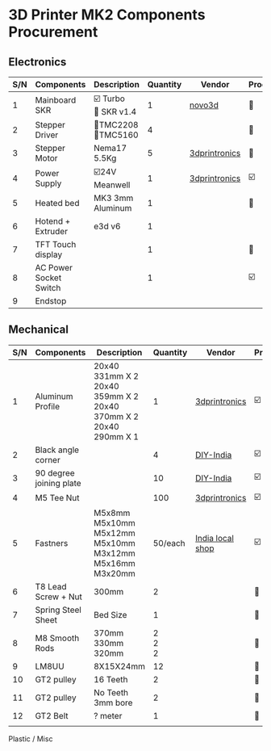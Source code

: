 # 3D Printer MK2 Components Procurement

## Electronics 

| S/N | Components | Description    | Quantity | Vendor | Procured |
|-----|------------|----------------|----------|--------|----------|
|  1  | Mainboard SKR | :ballot_box_with_check: Turbo <br>:white_square_button: SKR v1.4 | 1 | [novo3d](https://novo3d.in/) | :white_square_button: |
|  2  | Stepper Driver | :white_square_button:TMC2208 <br>:white_square_button:TMC5160 | 4 |        |:white_square_button:|
|  3  | Stepper Motor | Nema17 5.5Kg | 5 | [3dprintronics](https://www.3dprintronics.com/) |:white_square_button:|
|  4  | Power Supply | :ballot_box_with_check:24V Meanwell | 1 | [3dprintronics](https://www.3dprintronics.com/) |:ballot_box_with_check:|
| 5 | Heated bed | MK3 3mm Aluminum | 1 | |:white_square_button:|
| 6 | Hotend + Extruder | e3d v6 | 1 | ||
| 7 | TFT Touch display | | 1 | |:white_square_button:|
| 8 | AC Power Socket Switch | | 1 | |:ballot_box_with_check:|
| 9 | Endstop                | |  | ||

## Mechanical 

| S/N | Components | Description    | Quantity | Vendor | Procured |
|-----|------------|----------------|----------|--------|----------|
|  1  | Aluminum Profile | 20x40 331mm X 2<br>20x40 359mm X 2<br>20x40 370mm X 2<br>20x40 290mm X 1 | 1 | [3dprintronics](https://www.3dprintronics.com/)              | :ballot_box_with_check: |
| 2 | Black angle corner |  | 4 | [DIY-India](https://www.diy-india.com/products/angle-corner-connector) | :ballot_box_with_check: |
| 3 | 90 degree joining plate |  | 10 | [DIY-India](https://www.diy-india.com/products/l-joining-plate) | :ballot_box_with_check: |
| 4 | M5 Tee Nut |  | 100 | [3dprintronics](https://www.3dprintronics.com/)              | :ballot_box_with_check: |
| 5 | Fastners | M5x8mm<br>M5x10mm<br>M5x12mm<br/>M5x10mm<br>M3x12mm<br/>M5x16mm<br/>M3x20mm<br/> | 50/each | [India local shop](https://indialocalshop.com/)              | :ballot_box_with_check: |
| 6 | T8 Lead Screw + Nut | 300mm | 2 |                                                              | :white_square_button: |
| 7 | Spring Steel Sheet | Bed Size | 1 |                                                              | :white_square_button: |
| 8 | M8 Smooth Rods | 370mm <br>330mm <br>320mm | 2 <br>2 <br>2 |                                                              | :white_square_button: |
| 9 | LM8UU | 8X15X24mm | 12 | | :white_square_button: |
| 10 | GT2 pulley | 16 Teeth | 2 | | :white_square_button: |
| 11 | GT2 pulley | No Teeth 3mm bore | 2 | | :white_square_button: |
| 12 | GT2 Belt | ? meter | 1 | | :white_square_button: |
|  |  |  |  | |  |

Plastic / Misc

